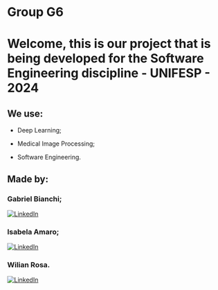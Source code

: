 # Group G6 

# Welcome, this is our project that is being developed for the Software Engineering discipline - UNIFESP - 2024

<!-- Este é um comentário em Markdown
![image](https://user-images.githubusercontent.com/77756047/211304452-220fedf0-f91b-490f-8a65-a60ce860bc5c.png) -->

## We use:

* Deep Learning;

* Medical Image Processing;

* Software Engineering.

## Made by:

### Gabriel Bianchi;
[![LinkedIn](https://img.icons8.com/color/48/000000/linkedin.png)](https://www.linkedin.com/in/gabriel-bianchis/)

### Isabela Amaro;
[![LinkedIn](https://img.icons8.com/color/48/000000/linkedin.png)](https://www.linkedin.com/in/isabela-amarocd/)

### Wilian Rosa.
[![LinkedIn](https://img.icons8.com/color/48/000000/linkedin.png)](https://www.linkedin.com/in/wiliam-rosa/)

<!-- ![GG6](https://github.com/IsabelaAmaroh/G6./assets/86272548/3086ed98-a12a-4109-8e55-4b812d3150dc) -->

